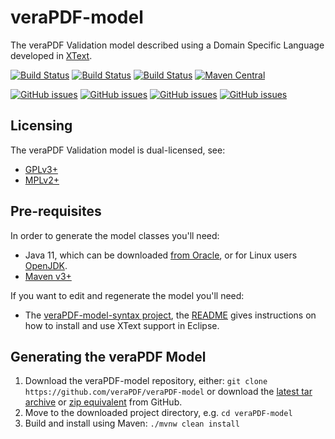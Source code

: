 veraPDF-model
=============
The veraPDF Validation model described using a Domain Specific Language developed in [XText](https://eclipse.org/Xtext/).

[![Build Status](https://travis-ci.org/veraPDF/veraPDF-model.svg?branch=integration)](https://travis-ci.org/veraPDF/veraPDF-model "Travis-CI")
[![Build Status](http://jenkins.openpreservation.org/buildStatus/icon?job=veraPDF-model)](http://jenkins.openpreservation.org/job/veraPDF-model/ "OPF Jenkins Release")
[![Build Status](http://jenkins.openpreservation.org/buildStatus/icon?job=veraPDF-model-dev)](http://jenkins.openpreservation.org/job/veraPDF-model-dev/ "OPF Jenkins Development")
[![Maven Central](https://img.shields.io/maven-central/v/org.verapdf/pdf-model.svg)](http://repo1.maven.org/maven2/org/verapdf/pdf-model/ "Maven central")

[![GitHub issues](https://img.shields.io/github/issues/veraPDF/veraPDF-model.svg)](https://github.com/veraPDF/veraPDF-model/issues "Open issues on GitHub")
[![GitHub issues](https://img.shields.io/github/issues-closed/veraPDF/veraPDF-model.svg)](https://github.com/veraPDF/veraPDF-model/issues-closed "Open issues on GitHub")
[![GitHub issues](https://img.shields.io/github/issues-pr/veraPDF/veraPDF-model.svg)](https://github.com/veraPDF/veraPDF-model/issues-pr "Open issues on GitHub")
[![GitHub issues](https://img.shields.io/github/issues-pr-closed/veraPDF/veraPDF-model.svg)](https://github.com/veraPDF/veraPDF-model/issues-pr-closed "Open issues on GitHub")

Licensing
---------
The veraPDF Validation model is dual-licensed, see:

 - [GPLv3+](LICENSE.GPL "GNU General Public License, version 3")
 - [MPLv2+](LICENSE.MPL "Mozilla Public License, version 2.0")

Pre-requisites
--------------
In order to generate the model classes you'll need:

 * Java 11, which can be downloaded [from Oracle](http://www.oracle.com/technetwork/java/javase/downloads/index.html), or for Linux users [OpenJDK](http://openjdk.java.net/install/index.html).
 * [Maven v3+](https://maven.apache.org/)

If you want to edit and regenerate the model you'll need:

 * The [veraPDF-model-syntax project](https://github.com/veraPDF/veraPDF-model-syntax), the [README](https://github.com/veraPDF/veraPDF-model-syntax/blob/master/README.md) gives instructions on how to install and use XText support in Eclipse.

Generating the veraPDF Model
----------------------------
 1. Download the veraPDF-model repository, either: `git clone https://github.com/veraPDF/veraPDF-model`
 or download the [latest tar archive](https://github.com/veraPDF/veraPDF-model/archive/master.tar.gz "veraPDF-Model latest GitHub tar archive") or [zip equivalent](https://github.com/veraPDF/veraPDF-model/archive/master.zip "veraPDF-Model latest GitHub zip archive") from GitHub.
 2. Move to the downloaded project directory, e.g. `cd veraPDF-model`
 3. Build and install using Maven: `./mvnw clean install`
